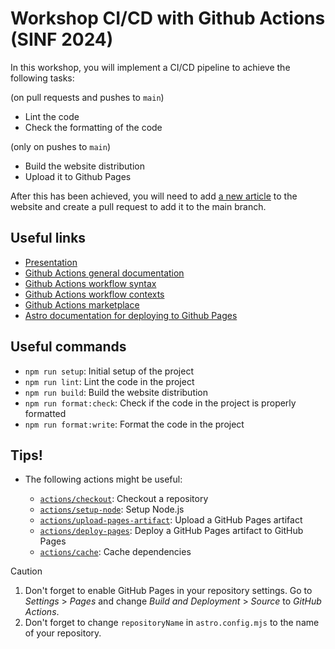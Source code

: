 # Workshop CI/CD with Github Actions (SINF 2024)

In this workshop, you will implement a CI/CD pipeline to achieve the following tasks:

(on pull requests and pushes to `main`)

- Lint the code
- Check the formatting of the code

(only on pushes to `main`)
- Build the website distribution
- Upload it to Github Pages

After this has been achieved, you will need to add [a new article](https://raw.githubusercontent.com/NIAEFEUP/slides/refs/heads/master/gh-actions-workshop-sinf2024/practice/02-continuous-newspaper-enhances-efficiency-with-ci-cd.md) to the website and create a pull request to add it to the main branch.

## Useful links

- [Presentation](https://slides.niaefeup.pt/gh-actions-workshop-sinf2024/)
- [Github Actions general documentation](https://docs.github.com/en/actions)
- [Github Actions workflow syntax](https://docs.github.com/en/actions/writing-workflows/workflow-syntax-for-github-actions)
- [Github Actions workflow contexts](https://docs.github.com/en/actions/writing-workflows/choosing-what-your-workflow-does/accessing-contextual-information-about-workflow-runs)
- [Github Actions marketplace](https://github.com/marketplace?type=actions)
- [Astro documentation for deploying to Github Pages](https://docs.astro.build/en/guides/deploy/github/)

## Useful commands

- `npm run setup`: Initial setup of the project
- `npm run lint`: Lint the code in the project
- `npm run build`: Build the website distribution
- `npm run format:check`: Check if the code in the project is properly formatted
- `npm run format:write`: Format the code in the project

## Tips!

- The following actions might be useful:

  - [`actions/checkout`](https://github.com/actions/checkout): Checkout a repository
  - [`actions/setup-node`](https://github.com/actions/setup-node): Setup Node.js
  - [`actions/upload-pages-artifact`](https://github.com/actions/upload-pages-artifact): Upload a GitHub Pages artifact
  - [`actions/deploy-pages`](https://github.com/actions/deploy-pages): Deploy a GitHub Pages artifact to GitHub Pages
  - [`actions/cache`](https://github.com/actions/cache): Cache dependencies

> [!CAUTION]
>
> 1. Don't forget to enable GitHub Pages in your repository settings. Go to *Settings* > *Pages* and change *Build and Deployment* > *Source* to *GitHub Actions*.
> 2. Don't forget to change `repositoryName` in `astro.config.mjs` to the name of your repository.
